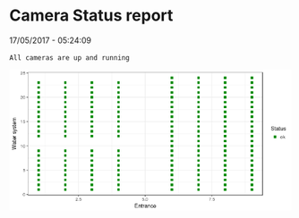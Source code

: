 Camera Status report
================
17/05/2017 - 05:24:09

    All cameras are up and running

![](camreport_files/figure-markdown_github/unnamed-chunk-2-1.png)
